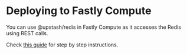 # Deploying to Fastly Compute

You can use @upstash/redis in Fastly Compute as it accesses the Redis using REST calls.

Check [this guide](https://blog.upstash.com/fastly-compute-edge-with-redis) for step by step instructions.                                                                                  
